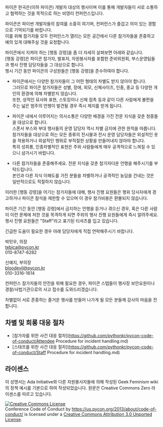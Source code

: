 파이콘 한국은(이하 파이콘) 개발자 대상의 행사이며 이를 통해 개발자들이 서로 소통하고 협력하는 것을 목적으로 하는 비영리 컨퍼런스입니다.  

파이콘은 파이썬 개발자들의 참여를 소중히 여기며, 컨퍼런스가 즐겁고 의미 있는 경험으로 기억되기를 바랍니다.  
이를 위해 참가자들 모두 컨퍼런스가 열리는 모든 공간에서 다른 참가자들을 존중하고 예의 있게 대해주실 것을 요청합니다.  

파이콘에서 지켜야 하는 [행동 강령]을 좀 더 자세히 살펴보면 아래와 같습니다.  
[행동 강령]은 파이콘 참가자, 발표자, 자원봉사자를 포함한 준비위원회, 부스운영팀들과 행사 진행 담당자들을 그 대상으로 합니다.  
행시 기간 동안 파이콘의 구성원들은 [행동 강령]을 준수하여야 합니다.  

- 파이콘에서는 다양한 참가자들이 그 어떤 형태의 차별도 받지 않아야 합니다.  
그러므로 파이콘 참가자들은 성별, 장애, 외모, 신체사이즈, 인종, 종교 등 다양한 개인의 환경에 의해 차별받지 않습니다.  
또한, 성적인 묘사와 표현, 스토킹이나 신체 접촉 등과 같이 다른 사람에게 불편을 주는 넓은 범주의 언행이 발견될 경우 즉시 제지를 받게 됩니다.  

- 파이콘 내에서 이루어지는 의사소통은 다양한 배경을 가진 전문 지식을 갖춘 청중들을 대상으로 합니다.  
스폰서 부스와 부대 행사들의 운영 담당자 역시 차별 금지에 관한 원칙을 따릅니다. 참가자들을 대상으로 하는 모든 종류의 전시물과 전시 운영 담당자들은 외설적인 옷을 착용하거나 외설적인 행위로 부적절한 상황을 만들어내지 않아야 합니다.  
특히 성희롱, 인종차별적인 표현은 주위 사람들에게 매우 공격적으로 느껴질 수 있으니 삼가시기 바랍니다.  

- 다른 참가자들을 존중해주세요. 전문 지식을 갖춘 참가자다운 언행을 해주시기를 부탁드립니다.  
본인과 다른 지식 이해도를 가진 분들을 차별하거나 공격적인 농담을 건네는 것은 일반적으로도 적절하지 않습니다.  

이러한 [행동 강령]을 어기는 참가자들에 대해, 행사 진행 요원들은 행위 당사자에게 경고하거나 파이콘 참석을 제한할 수 있으며 이 경우 참가비용은 환불되지 않습니다.  

파이콘 기간 동안 [행동 강령]에서 금지하는 언행을 듣거나 겪으신 경우, 혹은 다른 사람이 이런 문제에 처한 것을 목격하게 되면 주위의 행사 진행 요원들에게 즉시 알려주세요.
행사 진행 요원들은 "Staff"라고 표기된 티셔츠를 입고 있습니다.  

긴급한 도움이 필요한 경우 아래 담당자에게 직접 연락해주시기 바랍니다.  

박민우, 의장  
tebica@pycon.kr  
010-8747-6282  

신예지, 부의장  
bloodevil@pycon.kr   
010-3316-1614  
  
컨퍼런스 참가자들의 안전을 위해 필요한 경우, 파이콘 스텝들이 행사장 보안요원이나 경찰/사법기관으로의 사고 접수를 도와드리겠습니다.

차별없이 서로 존중하는 즐거운 행사를 만들어 나가게 될 모든 분들께 감사의 마음을 전합니다.  

차별 및 희롱 대응 절차  
------------------------------------------  
- [참가자를 위한 사건 대응 절차](https://github.com/pythonkr/pycon-code-of-conduct/Attendee Procedure for incident handling.md)  
- [스태프를 위한 사건 대응 절차](https://github.com/pythonkr/pycon-code-of-conduct/Staff Procedure for incident handling.md)  

라이센스  
-------  
이 성명서는 Ada Initiative와 다른 자원봉사자들에 의해 작성된 Geek Feminism wiki의 정책 예시를 기본으로 하여 작성되었습니다. 원문은 Creative Commons Zero 라이센스를 따르고 있습니다.  

<a rel="license" href="http://creativecommons.org/licenses/by/3.0/"><img alt="Creative Commons License" style="border-width:0" src="http://i.creativecommons.org/l/by/3.0/88x31.png" /></a><br /><span xmlns:dct="http://purl.org/dc/terms/" href="http://purl.org/dc/dcmitype/Text" property="dct:title" rel="dct:type">Conference Code of Conduct</span> by <a xmlns:cc="http://creativecommons.org/ns#" href="https://us.pycon.org/2013/about/code-of-conduct/" property="cc:attributionName" rel="cc:attributionURL">https://us.pycon.org/2013/about/code-of-conduct/</a> is licensed under a <a rel="license" href="http://creativecommons.org/licenses/by/3.0/">Creative Commons Attribution 3.0 Unported License</a>.

